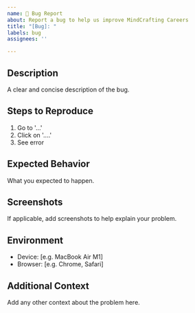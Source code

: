```yaml
---
name: 🐛 Bug Report
about: Report a bug to help us improve MindCrafting Careers
title: "[Bug]: "
labels: bug
assignees: ''

---
```


## Description
A clear and concise description of the bug.

## Steps to Reproduce
1. Go to '...'
2. Click on '....'
3. See error

## Expected Behavior
What you expected to happen.

## Screenshots
If applicable, add screenshots to help explain your problem.

## Environment
- Device: [e.g. MacBook Air M1]
- Browser: [e.g. Chrome, Safari]

## Additional Context
Add any other context about the problem here.
